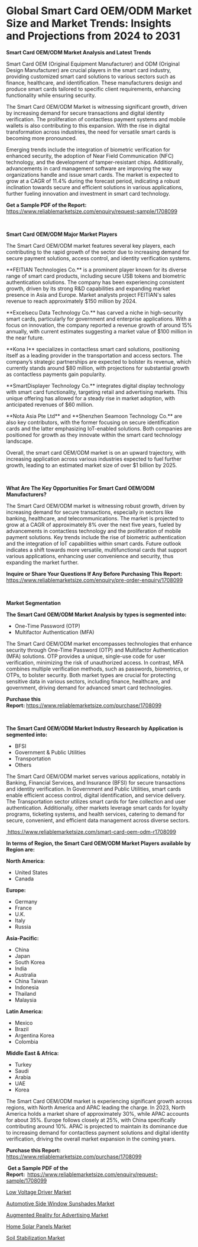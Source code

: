 <p><h1>Global Smart Card OEM/ODM Market Size and Market Trends: Insights and Projections from 2024 to 2031</h1></p><p><strong>Smart Card OEM/ODM Market Analysis and Latest Trends</strong></p>
<p><p>Smart Card OEM (Original Equipment Manufacturer) and ODM (Original Design Manufacturer) are crucial players in the smart card industry, providing customized smart card solutions to various sectors such as finance, healthcare, and identification. These manufacturers design and produce smart cards tailored to specific client requirements, enhancing functionality while ensuring security.</p><p>The Smart Card OEM/ODM Market is witnessing significant growth, driven by increasing demand for secure transactions and digital identity verification. The proliferation of contactless payment systems and mobile wallets is also contributing to this expansion. With the rise in digital transformation across industries, the need for versatile smart cards is becoming more pronounced.</p><p>Emerging trends include the integration of biometric verification for enhanced security, the adoption of Near Field Communication (NFC) technology, and the development of tamper-resistant chips. Additionally, advancements in card management software are improving the way organizations handle and issue smart cards. The market is expected to grow at a CAGR of 11.4% during the forecast period, indicating a robust inclination towards secure and efficient solutions in various applications, further fueling innovation and investment in smart card technology.</p></p>
<p><strong>Get a Sample PDF of the Report:&nbsp;</strong> <a href="https://www.reliablemarketsize.com/enquiry/request-sample/1708099?utm_campaign=1398&utm_medium=2&utm_source=Github&utm_content=ia&utm_term=07102024&utm_id=smart-card-oemodm">https://www.reliablemarketsize.com/enquiry/request-sample/1708099</a></p>
<p>&nbsp;</p>
<p><strong>Smart Card OEM/ODM Major Market Players</strong></p>
<p><p>The Smart Card OEM/ODM market features several key players, each contributing to the rapid growth of the sector due to increasing demand for secure payment solutions, access control, and identity verification systems.</p><p>**FEITIAN Technologies Co.** is a prominent player known for its diverse range of smart card products, including secure USB tokens and biometric authentication solutions. The company has been experiencing consistent growth, driven by its strong R&D capabilities and expanding market presence in Asia and Europe. Market analysts project FEITIAN's sales revenue to reach approximately $150 million by 2024.</p><p>**Excelsecu Data Technology Co.** has carved a niche in high-security smart cards, particularly for government and enterprise applications. With a focus on innovation, the company reported a revenue growth of around 15% annually, with current estimates suggesting a market value of $100 million in the near future.</p><p>**Kona I** specializes in contactless smart card solutions, positioning itself as a leading provider in the transportation and access sectors. The company’s strategic partnerships are expected to bolster its revenue, which currently stands around $80 million, with projections for substantial growth as contactless payments gain popularity.</p><p>**SmartDisplayer Technology Co.** integrates digital display technology with smart card functionality, targeting retail and advertising markets. This unique offering has allowed for a steady rise in market adoption, with anticipated revenues of $60 million.</p><p>**Nota Asia Pte Ltd** and **Shenzhen Seamoon Technology Co.** are also key contributors, with the former focusing on secure identification cards and the latter emphasizing IoT-enabled solutions. Both companies are positioned for growth as they innovate within the smart card technology landscape.</p><p>Overall, the smart card OEM/ODM market is on an upward trajectory, with increasing application across various industries expected to fuel further growth, leading to an estimated market size of over $1 billion by 2025.</p></p>
<p>&nbsp;</p>
<p><strong>What Are The Key Opportunities For Smart Card OEM/ODM Manufacturers?</strong></p>
<p><p>The Smart Card OEM/ODM market is witnessing robust growth, driven by increasing demand for secure transactions, especially in sectors like banking, healthcare, and telecommunications. The market is projected to grow at a CAGR of approximately 8% over the next five years, fueled by advancements in contactless technology and the proliferation of mobile payment solutions. Key trends include the rise of biometric authentication and the integration of IoT capabilities within smart cards. Future outlook indicates a shift towards more versatile, multifunctional cards that support various applications, enhancing user convenience and security, thus expanding the market further.</p></p>
<p><strong>Inquire or Share Your Questions If Any Before Purchasing This Report:</strong> <a href="https://www.reliablemarketsize.com/enquiry/pre-order-enquiry/1708099?utm_campaign=1398&utm_medium=2&utm_source=Github&utm_content=ia&utm_term=07102024&utm_id=smart-card-oemodm">https://www.reliablemarketsize.com/enquiry/pre-order-enquiry/1708099</a></p>
<p>&nbsp;</p>
<p><strong>Market Segmentation</strong></p>
<p><strong>The Smart Card OEM/ODM Market Analysis by types is segmented into:</strong></p>
<p><ul><li>One-Time Password (OTP)</li><li>Multifactor Authentication (MFA)</li></ul></p>
<p><p>The Smart Card OEM/ODM market encompasses technologies that enhance security through One-Time Password (OTP) and Multifactor Authentication (MFA) solutions. OTP provides a unique, single-use code for user verification, minimizing the risk of unauthorized access. In contrast, MFA combines multiple verification methods, such as passwords, biometrics, or OTPs, to bolster security. Both market types are crucial for protecting sensitive data in various sectors, including finance, healthcare, and government, driving demand for advanced smart card technologies.</p></p>
<p><strong>Purchase this Report:&nbsp;</strong><a href="https://www.reliablemarketsize.com/purchase/1708099?utm_campaign=1398&utm_medium=2&utm_source=Github&utm_content=ia&utm_term=07102024&utm_id=smart-card-oemodm">https://www.reliablemarketsize.com/purchase/1708099</a></p>
<p>&nbsp;</p>
<p><strong>The Smart Card OEM/ODM Market Industry Research by Application is segmented into:</strong></p>
<p><ul><li>BFSI</li><li>Government & Public Utilities</li><li>Transportation</li><li>Others</li></ul></p>
<p><p>The Smart Card OEM/ODM market serves various applications, notably in Banking, Financial Services, and Insurance (BFSI) for secure transactions and identity verification. In Government and Public Utilities, smart cards enable efficient access control, digital identification, and service delivery. The Transportation sector utilizes smart cards for fare collection and user authentication. Additionally, other markets leverage smart cards for loyalty programs, ticketing systems, and health services, catering to demand for secure, convenient, and efficient data management across diverse sectors.</p></p>
<p><a href="https://www.reliablemarketsize.com/smart-card-oem-odm-r1708099?utm_campaign=1398&utm_medium=2&utm_source=Github&utm_content=ia&utm_term=07102024&utm_id=smart-card-oemodm">&nbsp;https://www.reliablemarketsize.com/smart-card-oem-odm-r1708099</a></p>
<p><strong>In terms of Region, the Smart Card OEM/ODM Market Players available by Region are:</strong></p>
<p>
    <p> <strong> North America: </strong>
        <ul>
            <li>United States</li>
            <li>Canada</li>
        </ul>
        </p> 
    <p> <strong> Europe: </strong>
        <ul>
            <li>Germany</li>
            <li>France</li>
            <li>U.K.</li>
            <li>Italy</li>
            <li>Russia</li>
        </ul>
        </p> 
    <p> <strong> Asia-Pacific: </strong>
        <ul>
            <li>China</li>
            <li>Japan</li>
            <li>South Korea</li>
            <li>India</li>
            <li>Australia</li>
            <li>China Taiwan</li>
            <li>Indonesia</li>
            <li>Thailand</li>
            <li>Malaysia</li>
        </ul>
        </p> 
    <p> <strong> Latin America: </strong>
        <ul>
            <li>Mexico</li>
            <li>Brazil</li>
            <li>Argentina Korea</li>
            <li>Colombia</li>
        </ul>
        </p> 
    <p> <strong> Middle East & Africa: </strong>
        <ul>
            <li>Turkey</li>
            <li>Saudi</li>
            <li>Arabia</li>
            <li>UAE</li>
            <li>Korea</li>
        </ul>
    </p>
    </p>
<p><p>The Smart Card OEM/ODM market is experiencing significant growth across regions, with North America and APAC leading the charge. In 2023, North America holds a market share of approximately 30%, while APAC accounts for about 35%. Europe follows closely at 25%, with China specifically contributing around 10%. APAC is projected to maintain its dominance due to increasing demand for contactless payment solutions and digital identity verification, driving the overall market expansion in the coming years.</p></p>
<p><strong>Purchase this Report: </strong><a href="https://www.reliablemarketsize.com/purchase/1708099?utm_campaign=1398&utm_medium=2&utm_source=Github&utm_content=ia&utm_term=07102024&utm_id=smart-card-oemodm">https://www.reliablemarketsize.com/purchase/1708099</a></p>
<p>&nbsp;<strong>Get a Sample PDF of the Report:&nbsp;&nbsp;</strong><a href="https://www.reliablemarketsize.com/enquiry/request-sample/1708099?utm_campaign=1398&utm_medium=2&utm_source=Github&utm_content=ia&utm_term=07102024&utm_id=smart-card-oemodm">https://www.reliablemarketsize.com/enquiry/request-sample/1708099</a></p>
<p><strong></strong></p>
<p><p><a href="https://issuu.com/reportprime-2/docs/low-voltage-driver-market-size-2030_710a27eaf0e18a?utm_campaign=1398&utm_medium=2&utm_source=Github&utm_content=ia&utm_term=07102024&utm_id=smart-card-oemodm">Low Voltage Driver Market</a></p><p><a href="https://www.linkedin.com/pulse/in-depth-automotive-side-window-sunshades-market-review-size-dufff?utm_campaign=1398&utm_medium=2&utm_source=Github&utm_content=ia&utm_term=07102024&utm_id=smart-card-oemodm">Automotive Side Window Sunshades Market</a></p><p><a href="https://www.linkedin.com/pulse/global-augmented-reality-advertising-market-size-trends-analysis-vtade?utm_campaign=1398&utm_medium=2&utm_source=Github&utm_content=ia&utm_term=07102024&utm_id=smart-card-oemodm">Augmented Reality for Advertising Market</a></p><p><a href="https://issuu.com/reportprime-2/docs/home-solar-panels-market-size-2030._47944dd26d61e7?utm_campaign=1398&utm_medium=2&utm_source=Github&utm_content=ia&utm_term=07102024&utm_id=smart-card-oemodm">Home Solar Panels Market</a></p><p><a href="https://www.linkedin.com/pulse/soil-stabilization-sector-surge-81-growth-roadmap-2031-revidease-zybce?utm_campaign=1398&utm_medium=2&utm_source=Github&utm_content=ia&utm_term=07102024&utm_id=smart-card-oemodm">Soil Stabilization Market</a></p></p>